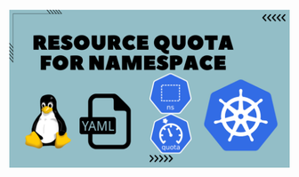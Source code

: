 ![image alt](https://github.com/AdhmAbdein/Resource-quota-for-namespace/blob/159abecee8cedf97dddcef2ea0a1e1ebbf8c6b81/image.png)
